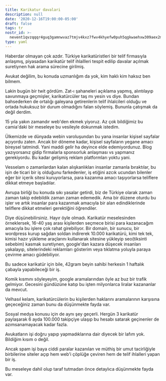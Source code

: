 ```yaml
---
title: Karikatur davalari
description: null
date: '2020-12-16T19:00:00-05:00'
draft: false
tags: tr
nostr_id: >-
  nevent1qvzqqqr4guq3gamnwvaz7tmjv4kxz7fwv4khyefw0puh5qgkwaehxw309aex2mrp0yhxummnw3ezucnpdejqz9rhwden5te0wfjkccte9ejxzmt4wvhxjmcprpmhxue69uhhyetvv9ujuumwdae8gtnnda3kjctvqyxhwumn8ghj7mn0wvhxcmmvqyt8wumn8ghj7un9d3shjtnswf5k6ctv9ehx2aqppamhxue69uhkummnw3ezumt0d5q3vamnwvaz7tmjv4kxz7fwdehhxtnnda3kjctvqyd8wumn8ghj7ctjw35kxmr9wvhxcctev4erxtnwv4mhxqg7waehxw309akkcuewv94kgetwd9azuetyw5h8gu30dehhxarjqqs9cep7uwln859vr4f6epx2smwkhagfcy3zme307s60tyyqutv58qsc9p84p
type: yaml
---
```



Haberdar olmayan çok azdır. Türkiye karikatüristleri bir telif firmasıyla anlaşmış, piyasadan karikatür telif ihlallleri tespit edilip davalar açılmak suretiynen hak arama sürecine girilmiş.
<!--more-->
Avukat değilim, bu konuda uzmanlığım da yok, kim haklı kim haksız ben bilmem. 

Lakin bugün bir twit gördüm. Zat-ı şahaneleri açıklama yapmış, alıntılayıp savunmaya geçmişler, karikatürcüler taş mı yesin vs diye. Bundan bahsederken de ortalığı galeyana getirenlerin telif ihlalcileri olduğu ve ortada hukuksuz bir durum olmadığını falan söylemiş. Bununla çatışmak da değil derdim.

15 yıla yakın zamandır web'den ekmek yiyoruz. Az çok bildiğimiz bu camia'daki bir meseleye bu vesileyle dokunmak istedim.

Ülkemizde ve dünyada webin varoluşundan bu yana insanlar kişisel sayfalar açıyordu zaten. Ancak bir döneme kadar, kişisel sayfaların yegane amacı bireysel tatmindi. Yani maddi gelir ha deyince elde edemiyordunuz. Blog yazıyorsanız gidip firmalarla sponsorluk anlaşması vs yapmanız gerekiyordu. Bu kadar gelişmiş reklam platformları yoktu yani. 

Vesselam o zamanlardan kalan alışkanlıkları insanlar zamanla bıraktılar, bu işin de ticari bir iş olduğunu farkedenler, iş etiğini azcık ucundan bilenler eğer bir içerik sitesi kuruyorlarsa, para kazanma amacı taşıyorlarsa teliflere dikkat etmeye başladılar. 

Avrupa birliği bu konuda sıkı yasalar getirdi, biz de Türkiye olarak zaman zaman takip edebildik zaman zaman edemedik. Ama bir düzene oturdu bu işler ve artık insanlar para kazanmak amacıyla bir alan edindiklerinde teliflere dikkat etmeleri gerektiğini öğrendiler.

Diye düşünebilirsiniz. Hayır öyle olmadı. Karikatür meselesinden örneklersek, 16-40 yaş arası kişilerden seçmece birisi para kazanacağım amacıyla bu işlere çok rahat girebiliyor. Bir domain, bir sunucu, bir wordpress kurup sağdan soldan indirerek 10.000 karikatürü, kimi tek tek, kimisi hazır yükleme araçlarını kullanarak sitesine yükleyip seo(tiksinti sebebim) kasmak suretiynen, google'dan kazara düşecek insanları yakalayıp, sitelerindeki reklamları gösterim veya tıklatma yoluyla paraya çevirme amacı güdebiliyor. 

Bu sadece karikatür için bile, 42gram beyin sahibi herkesin 1 haftalık çabayla yapabileceği bir iş. 

Komik kısmını söyleyeyim, google aramalarından öyle az buz bir trafik gelmiyor. Gecesini gündüzüne katıp bu işten milyonlarca liralar kazananlar da mevcut. 

Velhasıl kelam, karikatürcülerin bu kişilerden haklarını aramalarının karşısına geçeceğiniz zaman bunu da düşünmekte fayda var. 

Sosyal medya konusu için de aynı şey geçerli. Hergün 3 karikatür paylaşarak 6 ayda 100.000 takipçiye ulaşıp bu hesabı satarak geçinenler de azımsanamayacak kadar fazla. 

Avukatların işi doğru yapıp yapmadıklarına dair diyecek bir lafım yok. Bildiğim kısım o değil. 

Ancak spam işi baya ciddi paralar kazanılan ve müthiş bir umut tacirliğiyle birbilerine siteler açıp hem web'i çöplüğe çeviren hem de telif ihlalleri yapan bir iş.

Bu meseleye dahil olup taraf tutmadan önce detaylıca düşünmekte fayda var.

